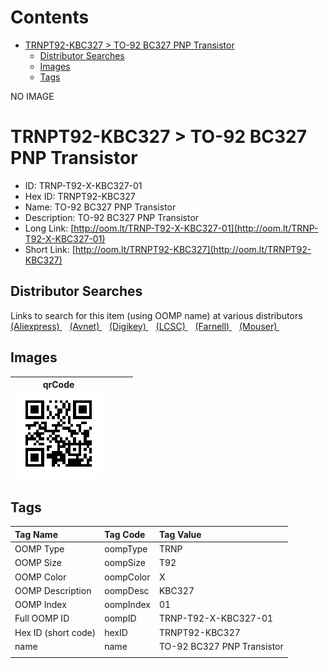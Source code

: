 



Contents
========

* [TRNPT92-KBC327 > TO-92 BC327 PNP Transistor](#trnpt92-kbc327--to-92-bc327-pnp-transistor)
	* [Distributor Searches](#distributor-searches)
	* [Images](#images)
	* [Tags](#tags)
  
NO IMAGE  
# TRNPT92-KBC327 > TO-92 BC327 PNP Transistor

- ID: TRNP-T92-X-KBC327-01
- Hex ID: TRNPT92-KBC327
- Name: TO-92 BC327 PNP Transistor
- Description: TO-92 BC327 PNP Transistor
- Long Link: [http://oom.lt/TRNP-T92-X-KBC327-01](http://oom.lt/TRNP-T92-X-KBC327-01)
- Short Link: [http://oom.lt/TRNPT92-KBC327](http://oom.lt/TRNPT92-KBC327)

## Distributor Searches
  
Links to search for this item (using OOMP name) at various distributors  
[(Aliexpress) ](https://www.aliexpress.com/wholesale?SearchText=1117TO-92+BC327+PNP+Transistor)&nbsp;&nbsp;&nbsp;[(Avnet) ](https://www.avnet.com/shop/us/search/TO-92+BC327+PNP+Transistor)&nbsp;&nbsp;&nbsp;[(Digikey) ](https://www.digikey.co.uk/en/products/result?s=TO-92+BC327+PNP+Transistor)&nbsp;&nbsp;&nbsp;[(LCSC) ](https://www.lcsc.com/search?q=TO-92+BC327+PNP+Transistor)&nbsp;&nbsp;&nbsp;[(Farnell) ](https://uk.farnell.com/search?st=TO-92+BC327+PNP+Transistor)&nbsp;&nbsp;&nbsp;[(Mouser) ](https://www.mouser.com/c/?q=TO-92+BC327+PNP+Transistor)&nbsp;&nbsp;&nbsp;
## Images
  

|qrCode<br>[![](https://raw.githubusercontent.com/oomlout/oomlout_OOMP_parts_V2/main/TRNP/T92/X/KBC327/01/qrCode_140.png)](https://github.com/oomlout/oomlout_OOMP_parts_V2/tree/main/TRNP/T92/X/KBC327/01/qrCode.png)||||
| :---: | :---: | :---: | :---: |

## Tags
  

|Tag Name|Tag Code|Tag Value|
| :--- | :--- | :--- |
|OOMP Type|oompType|TRNP|
|OOMP Size|oompSize|T92|
|OOMP Color|oompColor|X|
|OOMP Description|oompDesc|KBC327|
|OOMP Index|oompIndex|01|
|Full OOMP ID|oompID|TRNP-T92-X-KBC327-01|
|Hex ID (short code)|hexID|TRNPT92-KBC327|
|name|name|TO-92 BC327 PNP Transistor|
||||
